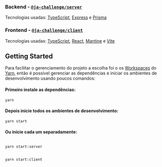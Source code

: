 ### Backend - [`@ja-challenge/server`](./server)

Tecnologias usadas: [TypeScript], [Express] e [Prisma]
<br/>

### Frontend - [`@ja-challenge/client`](./client)

Tecnologias usadas: [TypeScript], [React], [Mantine] e [Vite]

## Getting Started

Para facilitar o gerenciamento do projeto a escolha foi o os [Workspaces][yarnworkspaces] do [Yarn], então é possível gerenciar as dependências e iniciar os ambientes de desenvolvimento usando poucos comandos:

#### Primeiro instale as dependências:

```
yarn
```

#### Depois inicie todos os ambientes de desenvolvimento:

```
yarn start
```

#### Ou inicie cada um separadamente:

```

yarn start:server

```

```

yarn start:client

```

[typescript]: https://github.com/microsoft/TypeScript
[express]: https://github.com/expressjs/express
[prisma]: https://github.com/prisma/prisma
[react]: https://github.com/facebook/react
[mantine]: https://github.com/mantinedev/mantine
[vite]: https://github.com/vitejs/vite
[expo]: https://github.com/expo/expo
[yarn]: https://classic.yarnpkg.com
[yarnworkspaces]: https://classic.yarnpkg.com/en/docs/workspaces/

```

```
